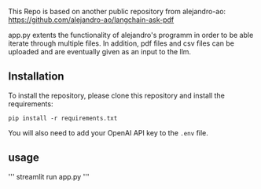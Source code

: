 This Repo is based on another public repository from alejandro-ao: https://github.com/alejandro-ao/langchain-ask-pdf

app.py extents the functionality of alejandro's programm in order to be able iterate through multiple files. In addition, pdf files and csv files can be uploaded and are eventually given as an input to the llm.


## Installation

To install the repository, please clone this repository and install the requirements:

```
pip install -r requirements.txt
```

You will also need to add your OpenAI API key to the `.env` file.

## usage
'''
streamlit run app.py
'''